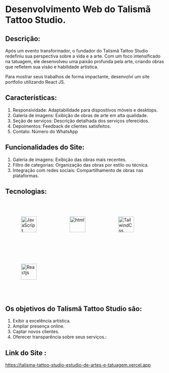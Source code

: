 # Desenvolvimento Web do Talismã Tattoo Studio.

## Descrição:

Após um evento transformador, o fundador do Talismã Tattoo Studio redefiniu sua perspectiva sobre a vida e a arte. Com um foco intensificado na tatuagem, ele desenvolveu uma paixão profunda pela arte, criando obras que refletem sua visão e habilidade artística.

<p>Para mostrar seus trabalhos de forma impactante, desenvolvi um site portfolio utilizando React JS.
</p>

## Características:
1. Responsividade: Adaptabilidade para dispositivos móveis e desktops.
2. Galeria de imagens: Exibição de obras de arte em alta qualidade.
3. Seção de serviços: Descrição detalhada dos serviços oferecidos.
4. Depoimentos: Feedback de clientes satisfeitos.
5. Contato: Número do WhatsApp


## Funcionalidades do Site:

1. Galeria de imagens: Exibição das obras mais recentes.
2. Filtro de categorias: Organização das obras por estilo ou técnica.
3. Integração com redes sociais: Compartilhamento de obras nas plataformas.

## Tecnologias:

<div style="display: inline_block">    
    <img width="50px" style="padding: 50px;" alt="JavaScript" src="https://cdn.jsdelivr.net/gh/devicons/devicon@latest/icons/javascript/javascript-original.svg" />
    <img width="50px" style="padding: 50px;" alt="html" src="https://cdn.jsdelivr.net/gh/devicons/devicon@latest/icons/html5/html5-original.svg" />
    <img width="50px" style="padding: 50px;" alt="TailwindCss" src="https://cdn.jsdelivr.net/gh/devicons/devicon@latest/icons/tailwindcss/tailwindcss-original.svg" />
    <img width="50px" style="padding: 50px;" alt="Reactjs" src="https://cdn.jsdelivr.net/gh/devicons/devicon@latest/icons/react/react-original.svg" />
</div>

## Os objetivos do Talismã Tattoo Studio são:

1. Exibir a excelência artística.
2. Ampliar presença online.
3. Captar novos clientes.
4. Oferecer transparência sobre seus serviços.:

## Link do Site :

https://talisma-tattoo-studio-estudio-de-artes-e-tatuagem.vercel.app




